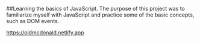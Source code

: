 ##Learning the basics of JavaScript.
The purpose of this project was to familiarize myself with JavaScript and practice some of the basic concepts, such as DOM events.

https://oldmcdonald.netlify.app
